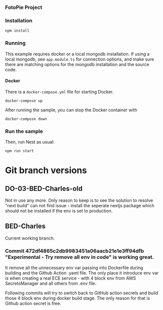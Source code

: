 ### FotoPie Project

### Installation

`npm install`

### Running

This example requires docker or a local mongodb installation.  If using a local mongodb, see `app.module.ts` for connection options, and make sure there are matching options for the mongodb installation and the source code.

#### Docker

There is a `docker-compose.yml` file for starting Docker.

`docker-compose up`

After running the sample, you can stop the Docker container with

`docker-compose down`

### Run the sample

Then, run Nest as usual:

`npm run start`


# Git branch versions

## DO-03-BED-Charles-old
Not in use any more. Only reason to keep is to see the solution to resolve "next build" can not find issue - install the seperate nextjs package which should not be installed if the env is set to production.

## BED-Charles
Current working branch.

### Commit 472df4865c2db9983451a06aacb21e1e3ff94dfb "Experimental - Try remove all env in code" is working <b>great</b>.
It remove all the unnecessary env var passing into Dockerfile during building and the Github Action .yaml file.
The only place it introduce env var is when creating a real ECE service - with 4 block env from AWS SecretsManager and all others from .env file.

Following commits will try to switch back to GitHub action secrets and build those 4 block env during docker build stage.
The only reason for that is Github action secret is free.
